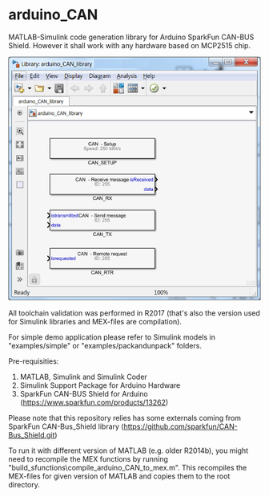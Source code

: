# arduino_CAN
MATLAB-Simulink code generation library for Arduino SparkFun CAN-BUS Shield. However it shall work with any hardware based on MCP2515 chip.

![arduino_CAN_library](arduino_CAN_library.png)

All toolchain validation was performed in R2017 (that's also the version used for Simulink libraries and MEX-files are compilation).

For simple demo application please refer to Simulink models in "examples/simple" or "examples/packandunpack" folders.

Pre-requisities:
  1. MATLAB, Simulink and Simulink Coder
  2. Simulink Support Package for Arduino Hardware
  2. SparkFun CAN-BUS Shield for Arduino (https://www.sparkfun.com/products/13262)
  
Please note that this repository relies has some externals coming from SparkFun CAN-Bus_Shield library (https://github.com/sparkfun/CAN-Bus_Shield.git)

To run it with different version of MATLAB (e.g. older R2014b), you might need to recompile the MEX functions by running "build_sfunctions\compile_arduino_CAN_to_mex.m". This recompiles the MEX-files for given version of MATLAB and copies them to the root directory.
